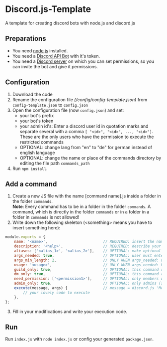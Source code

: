 # Discord.js-Template
A template for creating discord bots with node.js and discord.js

## Preparations
* You need [node.js](https://nodejs.org/en/) installed.
* You need a [Discord API Bot](https://discord.com/developers/applications) with it's token.
* You need a [Discord server](https://support.discord.com/hc/en-us/articles/204849977-How-do-I-create-a-server) on which you can set permissions, so you can invite the bot and give it permissions.

## Configuration
1. Download the code
2. Rename the configuration file *(/config/config-template.json)* from ```config-template.json``` to ```config.json```
3. Open the configuration file (now ```config.json```) and set:
   * your bot's prefix
   * your bot's token
   * your admin id's: Enter a discord user id in quotation marks and separate several with a comma ```[ "<id>", "<id>", ..., "<id>"]```.\
     These are the only users who have the permission to execute the restricted commands
   * OPTIONAL: change lang from "en" to "de" for german instead of english language
   * OPTIONAL: change the name or place of the commands directory by editing the file path `commands_path`
4. Run `npm install`.

## Add a command 
1. Create a new JS file with the name [command name].js inside a folder in the folder `commands`.\
   **Note**: Every command has to be in a folder in the folder `commands`. A command, which is directly in the folder 
   `commands` or in a folder in a folder in `commands` is not allowed!
2. Write down the following skeleton (\<something\> means you have to insert something here): 
```js
module.exports = {
    name: '<name>',                         // REQUIRED: insert the name of the command
    description: '<help>',                  // REQUIRED: describe your command
    aliases: ['<alias_1>', '<alias_2>'],    // OPTIONAL: make optional aliases
    args_needed: true,                      // OPTIONAL: user must enter arguments
    args_min_length: 2,                     // ONLY WHEN args_needed: user must enter a minumum of this number arguments
    usage: '<usage>',                       // ONLY WHEN args_needed: how the arguments must look like
    guild_only: true,                       // OPTIONAL: this command runs only in guilds
    dm_only: true,                          // OPTIONAL: this command runs only in dms
    need_permission: ['<permission1>'],     // OPTIONAL: only members with this permissions can execute this command
    admin_only: true,                       // OPTIONAL: only admins (see config file) can run this command 
    execute(message, args) {                // message = discord.js 'Message' object; args = given arguments as list
        // your lovely code to execute
    },
};
```
3. Fill in your modifications and write your execution code.

## Run
Run `index.js` with `node index.js` or config your generated `package.json`.



   
